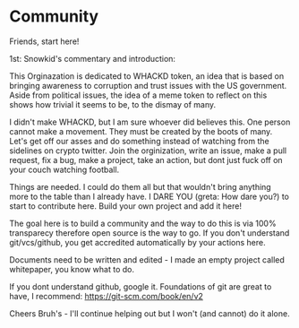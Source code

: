 # Community
Friends, start here!

1st: Snowkid's commentary and introduction:

This Orginazation is dedicated to WHACKD token, an idea that is based on bringing awareness to corruption and trust issues with the US government. Aside from political issues, the idea of a meme token to reflect on this shows how trivial it seems to be, to the dismay of many. 

I didn't make WHACKD, but I am sure whoever did believes this. One person cannot make a movement. They must be created by the boots of many. Let's get off our asses and do something instead of watching from the sidelines on crypto twitter. Join the orginization, write an issue, make a pull request, fix a bug, make a project, take an action, but dont just fuck off on your couch watching football. 

Things are needed. I could do them all but that wouldn't bring anything more to the table than I already have. I DARE YOU (greta: How dare you?) to start to contribute here. Build your own project and add it here! 

The goal here is to build a community and the way to do this is via 100% transparecy therefore open source is the way to go. If you don't understand git/vcs/github, you get accredited automatically by your actions here. 

Documents need to be written and edited - I made an empty project called whitepaper, you know what to do.

If you dont understand github, google it. Foundations of git are great to have, I recommend: https://git-scm.com/book/en/v2

Cheers Bruh's - I'll continue helping out but I won't (and cannot) do it alone.
